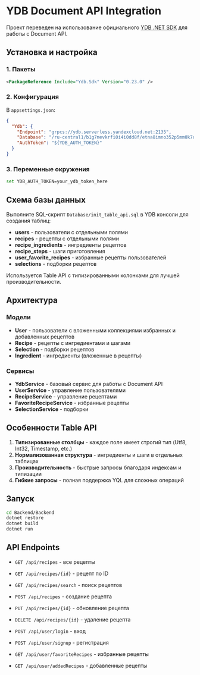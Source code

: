 # YDB Document API Integration

Проект переведен на использование официального [YDB .NET SDK](https://github.com/ydb-platform/ydb-dotnet-sdk) для работы с Document API.

## Установка и настройка

### 1. Пакеты
```xml
<PackageReference Include="Ydb.Sdk" Version="0.23.0" />
```

### 2. Конфигурация
В `appsettings.json`:
```json
{
  "Ydb": {
    "Endpoint": "grpcs://ydb.serverless.yandexcloud.net:2135",
    "Database": "/ru-central1/b1g7mevkrfi0i4i0dd8f/etna8imno352p5mm0k7u",
    "AuthToken": "${YDB_AUTH_TOKEN}"
  }
}
```

### 3. Переменные окружения
```bash
set YDB_AUTH_TOKEN=your_ydb_token_here
```

## Схема базы данных

Выполните SQL-скрипт `Database/init_table_api.sql` в YDB консоли для создания таблиц:

- **users** - пользователи с отдельными полями
- **recipes** - рецепты с отдельными полями  
- **recipe_ingredients** - ингредиенты рецептов
- **recipe_steps** - шаги приготовления
- **user_favorite_recipes** - избранные рецепты пользователей
- **selections** - подборки рецептов

Используется Table API с типизированными колонками для лучшей производительности.

## Архитектура

### Модели
- **User** - пользователи с вложенными коллекциями избранных и добавленных рецептов
- **Recipe** - рецепты с ингредиентами и шагами
- **Selection** - подборки рецептов
- **Ingredient** - ингредиенты (вложенные в рецепты)

### Сервисы
- **YdbService** - базовый сервис для работы с Document API
- **UserService** - управление пользователями
- **RecipeService** - управление рецептами
- **FavoriteRecipeService** - избранные рецепты
- **SelectionService** - подборки

## Особенности Table API

1. **Типизированные столбцы** - каждое поле имеет строгий тип (Utf8, Int32, Timestamp, etc.)
2. **Нормализованная структура** - ингредиенты и шаги в отдельных таблицах
3. **Производительность** - быстрые запросы благодаря индексам и типизации
4. **Гибкие запросы** - полная поддержка YQL для сложных операций

## Запуск

```bash
cd Backend/Backend
dotnet restore
dotnet build
dotnet run
```

## API Endpoints

- `GET /api/recipes` - все рецепты
- `GET /api/recipes/{id}` - рецепт по ID
- `GET /api/recipes/search` - поиск рецептов
- `POST /api/recipes` - создание рецепта
- `PUT /api/recipes/{id}` - обновление рецепта
- `DELETE /api/recipes/{id}` - удаление рецепта

- `POST /api/user/login` - вход
- `POST /api/user/signup` - регистрация
- `GET /api/user/favoriteRecipes` - избранные рецепты
- `GET /api/user/addedRecipes` - добавленные рецепты



